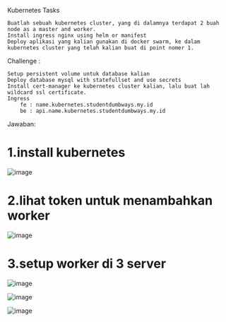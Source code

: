 Kubernetes Tasks

    Buatlah sebuah kubernetes cluster, yang di dalamnya terdapat 2 buah node as a master and worker.
    Install ingress nginx using helm or manifest
    Deploy aplikasi yang kalian gunakan di docker swarm, ke dalam kubernetes cluster yang telah kalian buat di point nomer 1.

Challenge :

    Setup persistent volume untuk database kalian
    Deploy database mysql with statefullset and use secrets
    Install cert-manager ke kubernetes cluster kalian, lalu buat lah wildcard ssl certificate.
    Ingress
        fe : name.kubernetes.studentdumbways.my.id
        be : api.name.kubernetes.studentdumbways.my.id

Jawaban:

# 1.install kubernetes

![image](https://github.com/user-attachments/assets/1adec676-728a-40af-a081-e654ed016182)

# 2.lihat token untuk menambahkan worker

![image](https://github.com/user-attachments/assets/82edcb8a-e486-4487-875d-3720faf2fb24)

# 3.setup worker di 3 server

![image](https://github.com/user-attachments/assets/94cb2082-88cc-4083-bbfc-9813091c88f0)

![image](https://github.com/user-attachments/assets/5c4934f6-0468-433f-8aea-5945616f204c)

![image](https://github.com/user-attachments/assets/7ecd5000-a153-4fcd-8d84-faa9f72f2085)
